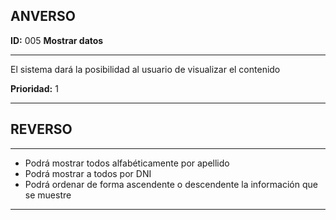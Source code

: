 ## ANVERSO

**ID:** 005 **Mostrar datos**

---

El sistema dará la posibilidad al usuario de visualizar el contenido

**Prioridad:** 1

---

## REVERSO
---

* Podrá mostrar todos alfabéticamente por apellido
* Podrá mostrar a todos por DNI
* Podrá ordenar de forma ascendente o descendente la información que se muestre

---
